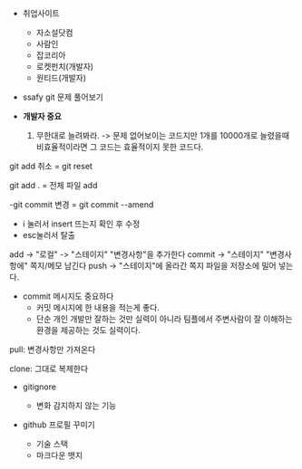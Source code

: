 - 취업사이트
  - 자소설닷컴
  - 사람인
  - 잡코리아
  - 로켓펀치(개발자)
  - 원티드(개발자)

- ssafy git 문제 풀어보기

- **개발자 중요**
  1. 무한대로 늘려봐라. -> 문제 없어보이는 코드지만 1개를 10000개로 늘렸을때 비효율적이라면 그 코드는 효율적이지 못한 코드다. 

git add 취소 = git reset

git add . = 전체 파일 add

-git commit 변경 = git commit --amend
  - i 눌러서 insert 뜨는지 확인 후 수정
  - esc눌러서 탈출

add -> "로컬" -> "스테이지" "변경사항"을 추가한다
commit -> "스테이지" "변경사항에" 쪽지/메모 남긴다
push -> "스테이지"에 올라간 쪽지 파일을 저장소에 밀어 넣는다.

- commit 메시지도 중요하다
  - 커밋 메시지에 한 내용을 적는게 좋다.
  - 단순 개인 개발만 잘하는 것만 실력이 아니라 팀플에서 주변사람이 잘 이해하는 환경을 제공하는 것도 실력이다.
 
pull: 변경사항만 가져온다

clone: 그대로 복제한다

- gitignore
  - 변화 감지하지 않는 기능

- github 프로필 꾸미기
  - 기술 스택
  - 마크다운 뱃지
